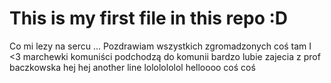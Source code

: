 # This is my first file in this repo :D
Co mi lezy na sercu ...
Pozdrawiam wszystkich zgromadzonych
coś tam
I <3 marchewki
komuniści podchodzą do komunii
bardzo lubie zajecia z prof baczkowska
hej hej
another line lololololol
helloooo
coś coś